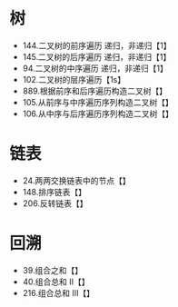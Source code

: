 # 树
* 144.二叉树的前序遍历 递归，非递归【1】
* 145.二叉树的后序遍历 递归，非递归【1】
* 94.二叉树的中序遍历 递归，非递归【1】
* 102.二叉树的层序遍历【1s】
* 889.根据前序和后序遍历构造二叉树【】
* 105.从前序与中序遍历序列构造二叉树【】
* 106.从中序与后序遍历序列构造二叉树【】
# 链表
* 24.两两交换链表中的节点【】
* 148.排序链表【】
* 206.反转链表【】
# 回溯
* 39.组合之和【】
* 40.组合总和 II【】
* 216.组合总和 III【】